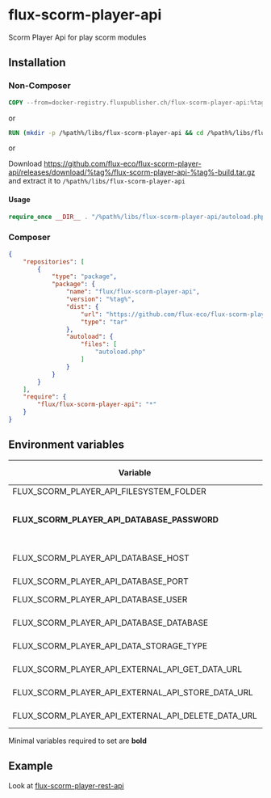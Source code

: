 # flux-scorm-player-api

Scorm Player Api for play scorm modules

## Installation

### Non-Composer

```dockerfile
COPY --from=docker-registry.fluxpublisher.ch/flux-scorm-player-api:%tag% /flux-scorm-player-api /%path%/libs/flux-scorm-player-api
```

or

```dockerfile
RUN (mkdir -p /%path%/libs/flux-scorm-player-api && cd /%path%/libs/flux-scorm-player-api && wget -O - https://github.com/flux-eco/flux-scorm-player-api/releases/download/%tag%/flux-scorm-player-api-%tag%-build.tar.gz | tar -xz --strip-components=1)
```

or

Download https://github.com/flux-eco/flux-scorm-player-api/releases/download/%tag%/flux-scorm-player-api-%tag%-build.tar.gz and extract it to `/%path%/libs/flux-scorm-player-api`

#### Usage

```php
require_once __DIR__ . "/%path%/libs/flux-scorm-player-api/autoload.php";
```

### Composer

```json
{
    "repositories": [
        {
            "type": "package",
            "package": {
                "name": "flux/flux-scorm-player-api",
                "version": "%tag%",
                "dist": {
                    "url": "https://github.com/flux-eco/flux-scorm-player-api/releases/download/%tag%/flux-scorm-player-api-%tag%-build.tar.gz",
                    "type": "tar"
                },
                "autoload": {
                    "files": [
                        "autoload.php"
                    ]
                }
            }
        }
    ],
    "require": {
        "flux/flux-scorm-player-api": "*"
    }
}
```

## Environment variables

| Variable | Description | Default value |
| -------- | ----------- | ------------- |
| FLUX_SCORM_PLAYER_API_FILESYSTEM_FOLDER | Scorm directory | /scorm |
| **FLUX_SCORM_PLAYER_API_DATABASE_PASSWORD** | MongoDB password<br>Use *FLUX_SCORM_PLAYER_API_DATABASE_PASSWORD_FILE* for docker secrets | - |
| FLUX_SCORM_PLAYER_API_DATABASE_HOST | MongoDB host | scorm-player-database |
| FLUX_SCORM_PLAYER_API_DATABASE_PORT | MongoDB port | 27017 |
| FLUX_SCORM_PLAYER_API_DATABASE_USER | MongoDB user name | scorm-player |
| FLUX_SCORM_PLAYER_API_DATABASE_DATABASE | MongoDB database name | scorm-player |
| FLUX_SCORM_PLAYER_API_DATA_STORAGE_TYPE | Data storage type<br>database or external_api | database |
| FLUX_SCORM_PLAYER_API_EXTERNAL_API_GET_DATA_URL | External api data storage get url<br>You can use {scorm_id} and {user_id} placeholders | - |
| FLUX_SCORM_PLAYER_API_EXTERNAL_API_STORE_DATA_URL | External api data storage store url<br>You can use {scorm_id} and {user_id} placeholders | - |
| FLUX_SCORM_PLAYER_API_EXTERNAL_API_DELETE_DATA_URL | External api data storage delete url<br>You can use {scorm_id} placeholder | - |

Minimal variables required to set are **bold**

## Example

Look at [flux-scorm-player-rest-api](https://github.com/flux-caps/flux-scorm-player-rest-api)
